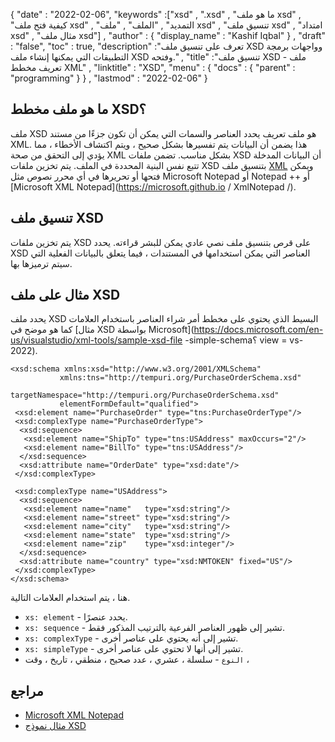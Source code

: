 {
  "date" : "2022-02-06",
  "keywords" :["xsd" , ".xsd" , "ما هو ملف xsd" , "كيفية فتح ملف xsd" , "التمديد" , "الملف" , "ملف xsd" , "تنسيق ملف xsd" , "امتداد xsd" , "مثال ملف xsd"] ,
  "author" : {
    "display_name" : "Kashif Iqbal"
} ,
  "draft" : "false",
  "toc" : true,
  "description" :"تعرف على تنسيق ملف XSD وواجهات برمجة التطبيقات التي يمكنها إنشاء ملف XSD وفتحه." ,
  "title" :"تنسيق ملف XSD - ملف تعريف مخطط XML" ,
  "linktitle" : "XSD",
  "menu" : {
    "docs" : {
      "parent" : "programming"
}
} ,
  "lastmod" : "2022-02-06"
}

## ما هو ملف مخطط XSD؟

ملف XSD هو ملف تعريف يحدد العناصر والسمات التي يمكن أن تكون جزءًا من مستند XML. هذا يضمن أن البيانات يتم تفسيرها بشكل صحيح ، ويتم اكتشاف الأخطاء ، مما يؤدي إلى التحقق من صحة XML بشكل مناسب. تضمن ملفات XSD أن البيانات المدخلة تتبع نفس البنية المحددة في الملف. يتم تخزين ملفات XSD بتنسيق ملف [XML](/ar/web/xml/) ويمكن فتحها أو تحريرها في أي محرر نصوص مثل Microsoft Notepad أو Notepad ++ أو [Microsoft XML Notepad](https://microsoft.github.io / XmlNotepad /).

## تنسيق ملف XSD

يتم تخزين ملفات XSD على قرص بتنسيق ملف نصي عادي يمكن للبشر قراءته. يحدد XSD العناصر التي يمكن استخدامها في المستندات ، فيما يتعلق بالبيانات الفعلية التي سيتم ترميزها بها.

## مثال على ملف XSD

يحدد ملف XSD البسيط الذي يحتوي على مخطط أمر شراء العناصر باستخدام العلامات كما هو موضح في [مثال XSD بواسطة Microsoft](https://docs.microsoft.com/en-us/visualstudio/xml-tools/sample-xsd-file -simple-schema؟ view = vs-2022).

```
<xsd:schema xmlns:xsd="http://www.w3.org/2001/XMLSchema"
           xmlns:tns="http://tempuri.org/PurchaseOrderSchema.xsd"
           targetNamespace="http://tempuri.org/PurchaseOrderSchema.xsd"
           elementFormDefault="qualified">
 <xsd:element name="PurchaseOrder" type="tns:PurchaseOrderType"/>
 <xsd:complexType name="PurchaseOrderType">
  <xsd:sequence>
   <xsd:element name="ShipTo" type="tns:USAddress" maxOccurs="2"/>
   <xsd:element name="BillTo" type="tns:USAddress"/>
  </xsd:sequence>
  <xsd:attribute name="OrderDate" type="xsd:date"/>
 </xsd:complexType>

 <xsd:complexType name="USAddress">
  <xsd:sequence>
   <xsd:element name="name"   type="xsd:string"/>
   <xsd:element name="street" type="xsd:string"/>
   <xsd:element name="city"   type="xsd:string"/>
   <xsd:element name="state"  type="xsd:string"/>
   <xsd:element name="zip"    type="xsd:integer"/>
  </xsd:sequence>
  <xsd:attribute name="country" type="xsd:NMTOKEN" fixed="US"/>
 </xsd:complexType>
</xsd:schema>
```

هنا ، يتم استخدام العلامات التالية.

* `xs: element` - يحدد عنصرًا.
* `xs: sequence` - تشير إلى ظهور العناصر الفرعية بالترتيب المذكور فقط.
* `xs: complexType` - تشير إلى أنه يحتوي على عناصر أخرى.
* `xs: simpleType` - تشير إلى أنها لا تحتوي على عناصر أخرى.
* `النوع` - سلسلة ، عشري ، عدد صحيح ، منطقي ، تاريخ ، وقت ،

## مراجع ##

- [Microsoft XML Notepad](https://microsoft.github.io/XmlNotepad/)
- [مثال نموذج XSD](https://docs.microsoft.com/en-us/visualstudio/xml-tools/sample-xsd-file-simple-schema؟view=vs-2022)

